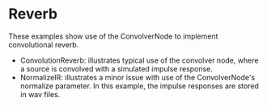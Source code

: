 # Reverb

These examples show use of the ConvolverNode to implement convolutional reverb.

- ConvolutionReverb: illustrates typical use of the convolver node, where a source is convolved with a simulated impulse response.
- NormalizeIR:  illustrates a minor issue with use of the ConvolverNode's normalize parameter. In this example, the impulse responses are stored in wav files.
